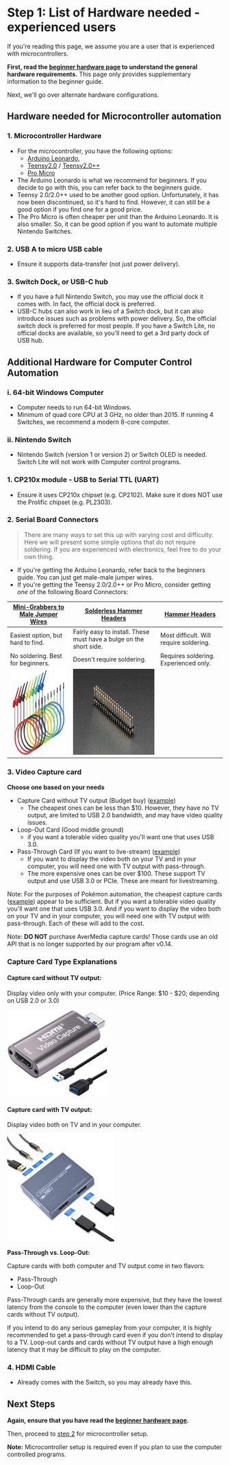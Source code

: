 # **Step 1:** List of Hardware needed - experienced users

If you're reading this page, we assume you are a user that is experienced with microcontrollers.

**First, read the [beginner hardware page](./HardwareBeginner.md) to understand the general hardware requirements.** This page only provides supplementary information to the beginner guide.

Next, we'll go over alternate hardware configurations.

## Hardware needed for Microcontroller automation

### 1. Microcontroller Hardware

- For the microcontroller, you have the following options:
  - [Arduino Leonardo](https://www.amazon.com/gp/product/B0786LJQ8K), 
  - [Teensy2.0](https://www.pjrc.com/store/teensy.html) / [Teensy2.0++](https://www.pjrc.com/store/teensypp.html)
  - [Pro Micro](https://www.amazon.com/gp/product/B08BJNV1J3)
- The Arduino Leonardo is what we recommend for beginners. If you decide to go with this, you can refer back to the beginners guide.
- Teensy 2.0/2.0++ used to be another good option. Unfortunately, it has now been discontinued, so it's hard to find. However, it can still be a good option if you find one for a good price.
- The Pro Micro is often cheaper per unit than the Arduino Leonardo. It is also smaller. So, it can be good option if you want to automate multiple Nintendo Switches.

### 2. USB A to micro USB cable
- Ensure it supports data-transfer (not just power delivery).

### 3. Switch Dock, or USB-C hub
- If you have a full Nintendo Switch, you may use the official dock it comes with. In fact, the official dock is preferred.
- USB-C hubs can also work in lieu of a Switch dock, but it can also introduce issues such as problems with power delivery. So, the official switch dock is preferred for most people. If you have a Switch Lite, no official docks are available, so you'll need to get a 3rd party dock of USB hub.

## Additional Hardware for Computer Control Automation

### i. 64-bit Windows Computer
- Computer needs to run 64-bit Windows. 
- Minimum of quad core CPU at 3 GHz, no older than 2015. If running 4 Switches, we recommend a modern 8-core computer.

### ii. Nintendo Switch
- Nintendo Switch (version 1 or version 2) or Switch OLED is needed. Switch Lite will not work with Computer control programs.

### 1. CP210x module - USB to Serial TTL (UART)
- Ensure it uses CP210x chipset (e.g. CP2102). Make sure it does NOT use the Prolific chipset (e.g. PL2303). 

### 2. Serial Board Connectors

> There are many ways to set this up with varying cost and difficulty. Here we will present some simple options that do not require soldering. If you are experienced with electronics, feel free to do your own thing.

- If you're getting the Arduino Leonardo, refer back to the beginners guide. You can just get male-male jumper wires.
- If you're getting the Teensy 2.0/2.0++ or Pro Micro, consider getting *one* of the following Board Connectors:

| [Mini-Grabbers to Male Jumper Wires](https://www.amazon.com/gp/product/B08M5GNY47) | [Solderless Hammer Headers](https://www.adafruit.com/product/3662) | [Hammer Headers](https://www.adafruit.com/product/2822) | 
| --- | --- | --- |
| Easiest option, but hard to find. | Fairly easy to install. These must have a bulge on the short side. | Most difficult. Will require soldering. |
| No soldering. Best for beginners. | Doesn't require soldering. | Requires soldering. Experienced only. |
| <img src="images/mini-grabber.jpg" height="200"> | <img src="images/hammer-headers.jpg" height="200">  |

### 3. Video Capture card
**Choose one based on your needs**
- Capture Card without TV output (Budget buy) ([example](https://www.amazon.com/dp/B097R3PB36))
  - The cheapest ones can be less than $10. However, they have no TV output, are limited to USB 2.0 bandwidth, and may have video quality issues.
- Loop-Out Card (Good middle ground) 
  - if you want a tolerable video quality you'll want one that uses USB 3.0.
- Pass-Through Card (If you want to live-stream) ([example](https://www.amazon.com/product/dp/B08L64XT3J/))
  - If you want to display the video both on your TV and in your computer, you will need one with TV output with pass-through.
  - The more expensive ones can be over $100. These support TV output and use USB 3.0 or PCIe. These are meant for livestreaming.

Note: For the purposes of Pokémon automation, the cheapest capture cards ([example](https://www.amazon.com/gp/product/B088HBRM7T)) appear to be sufficient. But if you want a tolerable video quality you'll want one that uses USB 3.0. And if you want to display the video both on your TV and in your computer, you will need one with TV output with pass-through. Each of these will add to the cost.

Note: **DO NOT** purchase AverMedia capture cards! Those cards use an old API that is no longer supported by our program after v0.14.

### Capture Card Type Explanations

#### Capture card without TV output:

Display video only with your computer. (Price Range: $10 - $20; depending on USB 2.0 or 3.0)

<img src="images/capture-card-nopt.jpg" height="200">

#### Capture card with TV output:

Display video both on TV and in your computer.

<img src="images/capture-card-pt.jpg" height="250">

**Pass-Through vs. Loop-Out:**

Capture cards with both computer and TV output come in two flavors:
- Pass-Through
- Loop-Out

Pass-Through cards are generally more expensive, but they have the lowest latency from the console to the computer (even lower than the capture cards without TV output).

If you intend to do any serious gameplay from your computer, it is highly recommended to get a pass-through card even if you don't intend to display to a TV. Loop-out cards and cards without TV output have a high enough latency that it may be difficult to play on the computer.

### 4. HDMI Cable
- Already comes with the Switch, so you may already have this.

## Next Steps
**Again, ensure that you have read the [beginner hardware page](./HardwareBeginner.md).**

Then, proceed to [step 2](/Setup/Microcontroller/Beginner-Windows-ArduinoLeonardo.md) for microcontroller setup. 

**Note:** Microcontroller setup is required even if you plan to use the computer controlled programs.


